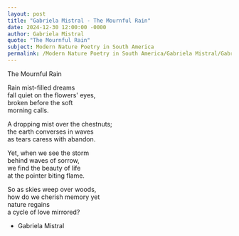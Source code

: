 ```yaml
---
layout: post
title: "Gabriela Mistral - The Mournful Rain"
date: 2024-12-30 12:00:00 -0000
author: Gabriela Mistral
quote: "The Mournful Rain"
subject: Modern Nature Poetry in South America
permalink: /Modern Nature Poetry in South America/Gabriela Mistral/Gabriela Mistral - The Mournful Rain
---
```


The Mournful Rain

Rain mist-filled dreams  
fall quiet on the flowers' eyes,  
broken before the soft  
morning calls.  

A dropping mist over the chestnuts;  
the earth converses in waves  
as tears caress with abandon.  

Yet, when we see the storm  
behind waves of sorrow,  
we find the beauty of life  
at the pointer biting flame.  

So as skies weep over woods,  
how do we cherish memory yet  
nature regains  
a cycle of love mirrored?

- Gabriela Mistral
